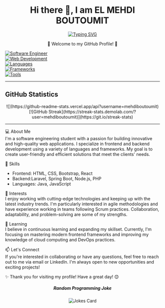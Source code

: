 <h1 align="center"> Hi there 👋, I am EL MEHDI BOUTOUMIT </h1>

<div align="center">
<a  href="https://git.io/typing-svg">
    <img src="https://readme-typing-svg.demolab.com/?lines=Software+Engineering+Student;Web+Developer;Quick+Learner;Problem+Solving+Enthusiast&color=FFA500" alt="Typing SVG">
  </a>
  </div>

<p align="center">
👋 Welcome to my GitHub Profile! 🚀
</p>

[![Software Engineer](https://img.shields.io/badge/Software%20Engineer-Junior-blue.svg)](#)<br>
[![Web Development](https://img.shields.io/badge/Web%20Development-Frontend%20%7C%20Backend-green.svg)](#)<br>
[![Languages](https://img.shields.io/badge/Languages-Java%20%7C%20JavaScript%20%7C%20PHP-yellow.svg)](#)<br>
[![Frameworks](https://img.shields.io/badge/Frameworks-React%20%7C%20Node.js%20%7C%20Laravel%20%7C%20SpringBoot-brightgreen.svg)](#)<br>
[![Tools](https://img.shields.io/badge/Tools-Figma%20%7C%20Git%20%7C%20GitHub%20%7C%20Scenebuilder-orange.svg)](#)<br>
<hr>


## GitHub Statistics

<div align="center">
  ![](https://github-readme-stats.vercel.app/api?username=mehdiboutoumit) 
</div>
<div align="center">
    [![GitHub Streak](https://streak-stats.demolab.com/?user=mehdiboutoumit)](https://git.io/streak-stats)
</div>

<hr></hr>
💻 About Me <br>
I'm a software engineering student with a passion for building innovative and high-quality web applications. I specialize in frontend and backend development using a variety of languages and frameworks. My goal is to create user-friendly and efficient solutions that meet the clients' needs.

🔨 Skills <br>
- Frontend: HTML, CSS, Bootstrap, React
- Backend:Laravel, Spring Boot, Node.js, PHP
- Languages: Java, JavaScript

🚀 Interests <br>
I enjoy working with cutting-edge technologies and keeping up with the latest industry trends. I'm particularly interested in agile methodologies and have experience working in teams following Scrum practices. Collaboration, adaptability, and problem-solving are some of my strengths.

🌱 Learning <br>
I believe in continuous learning and expanding my skillset. Currently, I'm focusing on mastering modern frontend frameworks and improving my knowledge of cloud computing and DevOps practices.

📫 Let's Connect <br>
If you're interested in collaborating or have any questions, feel free to reach out to me via email or LinkedIn. I'm always open to new opportunities and exciting projects!

✨ Thank you for visiting my profile! Have a great day! 😊
  
<div align="center">
  <h5> Random Programming Joke </h5>
  <img src="https://readme-jokes.vercel.app/api" alt="Jokes Card">
</div>


